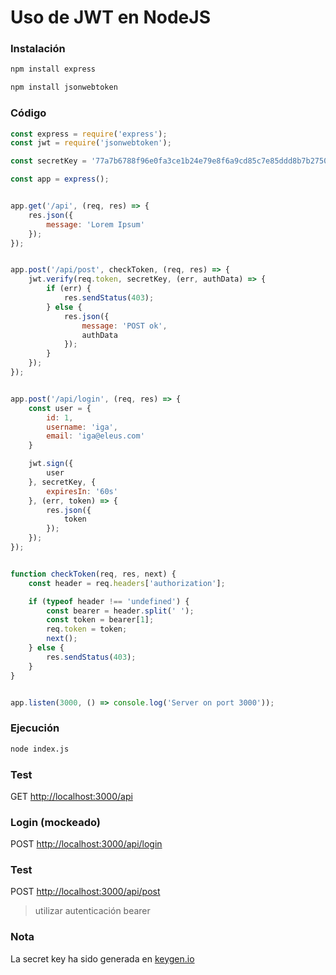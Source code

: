 # Uso de JWT en NodeJS

### Instalación
```bash
npm install express

npm install jsonwebtoken
```

### Código
```javascript
const express = require('express');
const jwt = require('jsonwebtoken');

const secretKey = '77a7b6788f96e0fa3ce1b24e79e8f6a9cd85c7e85ddd8b7b27503e33d1705930';

const app = express();


app.get('/api', (req, res) => {
    res.json({
        message: 'Lorem Ipsum'
    });
});


app.post('/api/post', checkToken, (req, res) => {
    jwt.verify(req.token, secretKey, (err, authData) => {
        if (err) {
            res.sendStatus(403);
        } else {
            res.json({
                message: 'POST ok',
                authData
            });
        }
    });
});


app.post('/api/login', (req, res) => {
    const user = {
        id: 1,
        username: 'iga',
        email: 'iga@eleus.com'
    }

    jwt.sign({
        user
    }, secretKey, {
        expiresIn: '60s'
    }, (err, token) => {
        res.json({
            token
        });
    });
});


function checkToken(req, res, next) {
    const header = req.headers['authorization'];

    if (typeof header !== 'undefined') {
        const bearer = header.split(' ');
        const token = bearer[1];
        req.token = token;
        next();
    } else {
        res.sendStatus(403);
    }
}


app.listen(3000, () => console.log('Server on port 3000'));
```


### Ejecución
```bash
node index.js
```

### Test
GET [http://localhost:3000/api](http://localhost:3000/api)

### Login (mockeado)
POST [http://localhost:3000/api/login](http://localhost:3000/api/login)

### Test
POST [http://localhost:3000/api/post](http://localhost:3000/api/post)

> utilizar autenticación bearer


### Nota
La secret key ha sido generada en [keygen.io](https://keygen.io/)